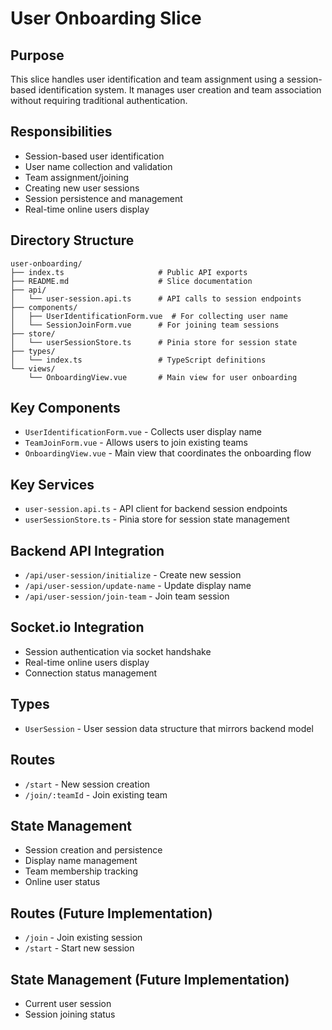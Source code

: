# User Onboarding Slice

## Purpose

This slice handles user identification and team assignment using a session-based identification system. It manages user creation and team association without requiring traditional authentication.

## Responsibilities

- Session-based user identification
- User name collection and validation
- Team assignment/joining
- Creating new user sessions
- Session persistence and management
- Real-time online users display

## Directory Structure

```text
user-onboarding/
├── index.ts                     # Public API exports
├── README.md                    # Slice documentation
├── api/
│   └── user-session.api.ts      # API calls to session endpoints
├── components/
│   ├── UserIdentificationForm.vue  # For collecting user name
│   └── SessionJoinForm.vue      # For joining team sessions
├── store/
│   └── userSessionStore.ts      # Pinia store for session state
├── types/
│   └── index.ts                 # TypeScript definitions
└── views/
    └── OnboardingView.vue       # Main view for user onboarding
```

## Key Components

- `UserIdentificationForm.vue` - Collects user display name
- `TeamJoinForm.vue` - Allows users to join existing teams
- `OnboardingView.vue` - Main view that coordinates the onboarding flow

## Key Services

- `user-session.api.ts` - API client for backend session endpoints
- `userSessionStore.ts` - Pinia store for session state management

## Backend API Integration

- `/api/user-session/initialize` - Create new session
- `/api/user-session/update-name` - Update display name
- `/api/user-session/join-team` - Join team session

## Socket.io Integration

- Session authentication via socket handshake
- Real-time online users display
- Connection status management

## Types

- `UserSession` - User session data structure that mirrors backend model

## Routes

- `/start` - New session creation
- `/join/:teamId` - Join existing team

## State Management

- Session creation and persistence
- Display name management
- Team membership tracking
- Online user status

## Routes (Future Implementation)

- `/join` - Join existing session
- `/start` - Start new session

## State Management (Future Implementation)

- Current user session
- Session joining status

